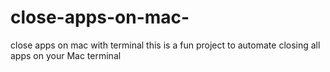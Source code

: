# close-apps-on-mac-
close apps on mac  with terminal
this is a fun project to automate closing all apps on your Mac terminal  
